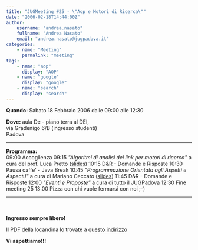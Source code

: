 ```yaml
---
title: "JUGMeeting #25 - \"Aop e Motori di Ricerca\""
date: "2006-02-18T14:44:00Z"
author:
    username: "andrea.nasato"
    fullname: "Andrea Nasato"
    email: "andrea.nasato@jugpadova.it"
categories:
    - name: "Meeting"
      permalink: "meeting"
tags:
    - name: "aop"
      display: "AOP"
    - name: "google"
      display: "google"
    - name: "search"
      display: "search"
---
```


**Quando:** Sabato 18 Febbraio 2006 dalle 09:00 alle 12:30

**Dove:** aula De - piano terra al DEI,\
via Gradenigo 6/B (ingresso studenti)\
Padova

  ---------------- -----------------------------------------------------------------------------------------------------------------------------------
  **Programma:**   
  09:00            Accoglienza
  09:15            *"Algoritmi di analisi dei link per motori di ricerca"* a cura del prof. Luca Pretto ([slides](/files/JUG2006Website-Pretto.pdf))
  10:15            D&R - Domande e Risposte
  10:30            Pausa caffe' - Java Break
  10:45            *"Programmazione Orientata agli Aspetti e AspectJ"* a cura di Mariano Ceccato ([slides](/files/ceccato_AOP.pdf))
  11:45            D&R - Domande e Risposte
  12:00            *"Eventi e Proposte"* a cura di tutto il JUGPadova
  12:30            Fine meeting 25
  13:00            Pizza con chi vuole fermarsi con noi ;-)
  ---------------- -----------------------------------------------------------------------------------------------------------------------------------

<br />\
**Ingresso sempre libero!**

Il PDF della locandina lo trovate a [questo
indirizzo](http://www.dei.unipd.it/~ieeesb/JUG_Vol/JUGmeeting25.pdf)

**Vi aspettiamo!!!**

